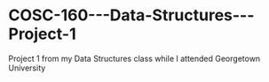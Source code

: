 # COSC-160---Data-Structures---Project-1
Project 1 from my Data Structures class while I attended Georgetown University
